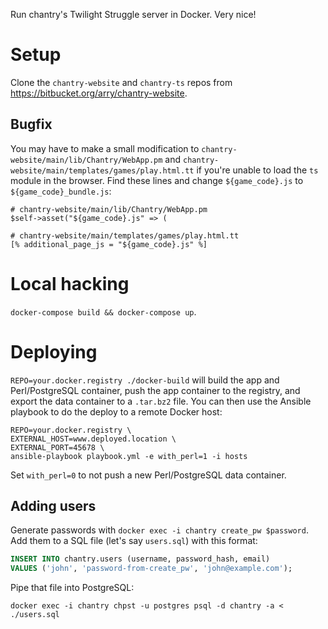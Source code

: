 Run chantry's Twilight Struggle server in Docker. Very nice!

# Setup

Clone the `chantry-website` and `chantry-ts` repos from https://bitbucket.org/arry/chantry-website.

## Bugfix

You may have to make a small modification to `chantry-website/main/lib/Chantry/WebApp.pm`
and `chantry-website/main/templates/games/play.html.tt` if you're unable to
load the `ts` module in the browser. Find these lines and change `${game_code}.js`
to `${game_code}_bundle.js`:

```
# chantry-website/main/lib/Chantry/WebApp.pm
$self->asset("${game_code}.js" => (

# chantry-website/main/templates/games/play.html.tt
[% additional_page_js = "${game_code}.js" %]
```

# Local hacking

`docker-compose build && docker-compose up`.

# Deploying

`REPO=your.docker.registry ./docker-build` will build the app and Perl/PostgreSQL
container, push the app container to the registry, and export the data container
to a `.tar.bz2` file. You can then use the Ansible playbook to do the deploy to
a remote Docker host:

```
REPO=your.docker.registry \
EXTERNAL_HOST=www.deployed.location \
EXTERNAL_PORT=45678 \
ansible-playbook playbook.yml -e with_perl=1 -i hosts
```

Set `with_perl=0` to not push a new Perl/PostgreSQL data container.

## Adding users

Generate passwords with `docker exec -i chantry create_pw $password`.
Add them to a SQL file (let's say `users.sql`) with this format:

``` sql
INSERT INTO chantry.users (username, password_hash, email)
VALUES ('john', 'password-from-create_pw', 'john@example.com');
```

Pipe that file into PostgreSQL:

`docker exec -i chantry chpst -u postgres psql -d chantry -a < ./users.sql`

